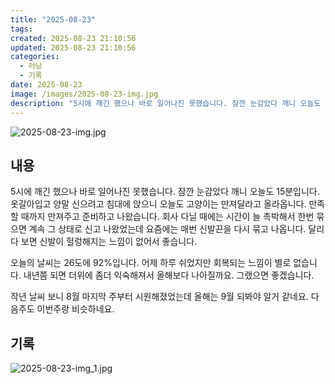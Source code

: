 ```yaml
---
title: "2025-08-23"
tags:
created: 2025-08-23 21:10:56
updated: 2025-08-23 21:10:56
categories:
  - 러닝
  - 기록
date: 2025-08-23
image: /images/2025-08-23-img.jpg
description: "5시에 깨긴 했으나 바로 일어나진 못했습니다. 잠깐 눈감았다 깨니 오늘도 15분입니다. 옷갈아입고 양말 신으려고 침대에 앉으니 오늘도 고양이는 만져달라고 올라옵니다. 만족할 때까지 만져주고 준비하고 나왔습니다. 회사 다닐 때에는 시간이 늘 촉박해서 한번 묶으면 계속 그 상태로 신고 나왔"
---
```


![2025-08-23-img.jpg](/images/2025-08-23-img.jpg)
 
 

## 내용

5시에 깨긴 했으나 바로 일어나진 못했습니다. 잠깐 눈감았다 깨니 오늘도 15분입니다. 옷갈아입고 양말 신으려고 침대에 앉으니 오늘도 고양이는 만져달라고 올라옵니다. 만족할 때까지 만져주고 준비하고 나왔습니다. 회사 다닐 때에는 시간이 늘 촉박해서 한번 묶으면 계속 그 상태로 신고 나왔었는데 요즘에는 매번 신발끈을 다시 묶고 나옵니다. 달리다 보면 신발이 헐렁해지는 느낌이 없어서 좋습니다. 

오늘의 날씨는 26도에 92%입니다. 어제 하루 쉬었지만 회복되는 느낌이 별로 없습니다. 내년쯤 되면 더위에 좀더 익숙해져서 올해보다 나아질까요. 그랬으면 좋겠습니다.

작년 날씨 보니 8월 마지막 주부터 시원해졌었는데 올해는 9월 되봐야 알거 같네요. 다음주도 이번주랑 비슷하네요.

## 기록

 
 ![2025-08-23-img_1.jpg](/images/2025-08-23-img_1.jpg)
